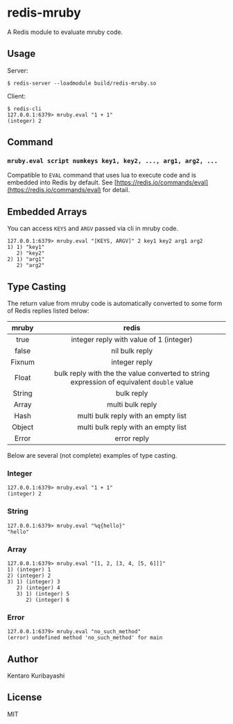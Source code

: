 # redis-mruby

A Redis module to evaluate mruby code.

## Usage

Server:

```shell
$ redis-server --loadmodule build/redis-mruby.so
```

Client:

```shell
$ redis-cli
127.0.0.1:6379> mruby.eval "1 + 1"
(integer) 2
```

## Command

### `mruby.eval script numkeys key1, key2, ..., arg1, arg2, ...`

Compatible to `EVAL` command that uses lua to execute code and is embedded into Redis by default. See [https://redis.io/commands/eval](https://redis.io/commands/eval) for detail.

## Embedded Arrays

You can access `KEYS` and `ARGV` passed via cli in mruby code. 

```shell
127.0.0.1:6379> mruby.eval "[KEYS, ARGV]" 2 key1 key2 arg1 arg2
1) 1) "key1"
   2) "key2"
2) 1) "arg1"
   2) "arg2"
```

## Type Casting

The return value from mruby code is automatically converted to some form of Redis replies listed below:

| mruby | redis |
|:-----------:|:------------:|
| true | integer reply with value of 1 (integer) |
| false | nil bulk reply |
| Fixnum | integer reply |
| Float | bulk reply with the the value converted to string expression of equivalent `double` value |
| String | bulk reply |
| Array | multi bulk reply |
| Hash | multi bulk reply with an empty list |
| Object | multi bulk reply with an empty list |
| Error | error reply |

Below are several (not complete) examples of type casting.

### Integer

```shell
127.0.0.1:6379> mruby.eval "1 + 1"
(integer) 2
```

### String

```shell
127.0.0.1:6379> mruby.eval "%q{hello}"
"hello"
```

### Array

```shell
127.0.0.1:6379> mruby.eval "[1, 2, [3, 4, [5, 6]]]"
1) (integer) 1
2) (integer) 2
3) 1) (integer) 3
   2) (integer) 4
   3) 1) (integer) 5
      2) (integer) 6
```

### Error

```shell
127.0.0.1:6379> mruby.eval "no_such_method"
(error) undefined method 'no_such_method' for main
```

## Author

Kentaro Kuribayashi

## License

MIT
